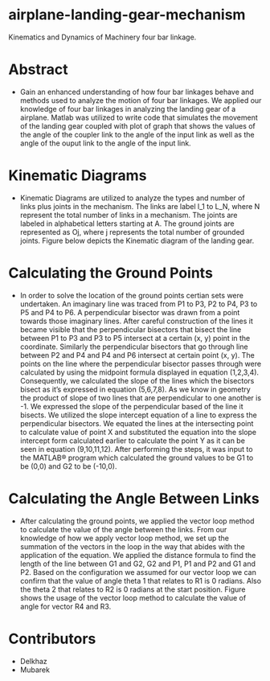 # airplane-landing-gear-mechanism

Kinematics and Dynamics of Machinery
four bar linkage. 



# Abstract
  * Gain an enhanced understanding of how four bar linkages behave and methods used to analyze the motion of four bar linkages. We applied our knowledge of four bar linkages in analyzing the landing gear of a airplane. Matlab was utilized to write code that simulates the movement of the landing gear coupled with plot of graph that shows the values of the angle of the coupler link to the angle of the input link as well as the angle of the ouput link to the angle of the input link.
  
  
# Kinematic Diagrams
  * Kinematic Diagrams are utilized to analyze the types and number of links plus joints in the mechanism. The links are label l_1  to L_N, where N represent the total number of links in a mechanism. The joints are labeled in alphabetical letters starting at A. The ground joints are represented as Oj, where j represents the total number of grounded joints. Figure below depicts the Kinematic diagram of the landing gear. 
  

# Calculating the Ground Points
  * In order to solve the location of the ground points certian sets were undertaken. An imaginary line was traced from P1 to P3, P2 to P4, P3 to P5 and P4 to P6. A perpendicular bisector was drawn from a point towards those imaginary lines. After careful construction of the lines it became visible that the perpendicular bisectors that bisect the line between P1 to P3 and P3 to P5 intersect at a certain (x, y) point in the coordinate. Similarly the perpendicular bisectors that go through line between P2 and P4 and P4 and P6 intersect at certain point (x, y). The points on the line where the perpendicular bisector passes through were calculated by using the midpoint formula displayed in equation (1,2,3,4). Consequently, we calculated the slope of the lines which the bisectors bisect as it’s expressed in equation (5,6,7,8). As we know in geometry the product of slope of two lines that are perpendicular to one another is -1. We expressed the slope of the perpendicular based of the line it bisects. We utilized the slope intercept equation of a line to express the perpendicular bisectors. We equated the lines at the intersecting point to calculate value of point X and substituted the equation into the slope intercept form calculated earlier to calculate the point Y as it can be seen in equation (9,10,11,12). After performing the steps, it was input to the MATLAB® program which calculated the ground values to be G1 to be (0,0) and G2 to be (-10,0). 
   
   
      
# Calculating the Angle Between Links
  * After calculating the ground points, we applied the vector loop method to calculate the value of the angle between the links. From our knowledge of how we apply vector loop method, we set up the summation of the vectors in the loop in the way that abides with the application of the equation. We applied the distance formula to find the length of the line between G1 and G2, G2 and P1, P1 and P2 and G1 and P2. Based on the configuration we assumed for our vector loop we can confirm that the value of angle theta 1 that relates to R1 is 0 radians. Also the theta 2 that relates to R2 is 0 radians at the start position. Figure shows the usage of the vector loop method to calculate the value of angle for vector R4 and R3.

  
  
# Contributors
* Delkhaz
* Mubarek
